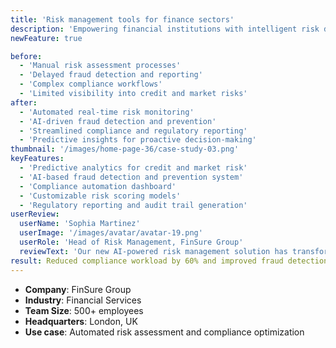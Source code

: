 ```yaml
---
title: 'Risk management tools for finance sectors'
description: 'Empowering financial institutions with intelligent risk detection, compliance automation, and predictive insights.'
newFeature: true

before:
  - 'Manual risk assessment processes'
  - 'Delayed fraud detection and reporting'
  - 'Complex compliance workflows'
  - 'Limited visibility into credit and market risks'
after:
  - 'Automated real-time risk monitoring'
  - 'AI-driven fraud detection and prevention'
  - 'Streamlined compliance and regulatory reporting'
  - 'Predictive insights for proactive decision-making'
thumbnail: '/images/home-page-36/case-study-03.png'
keyFeatures:
  - 'Predictive analytics for credit and market risk'
  - 'AI-based fraud detection and prevention system'
  - 'Compliance automation dashboard'
  - 'Customizable risk scoring models'
  - 'Regulatory reporting and audit trail generation'
userReview:
  userName: 'Sophia Martinez'
  userImage: '/images/avatar/avatar-19.png'
  userRole: 'Head of Risk Management, FinSure Group'
  reviewText: 'Our new AI-powered risk management solution has transformed how we identify and manage threats. Compliance is smoother, and decision-making is faster and more accurate.'
result: Reduced compliance workload by 60% and improved fraud detection accuracy by 85%
---
```


- **Company**: FinSure Group
- **Industry**: Financial Services
- **Team Size**: 500+ employees
- **Headquarters**: London, UK
- **Use case**: Automated risk assessment and compliance optimization
